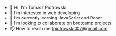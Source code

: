 - 👋 Hi, I’m Tomasz Piotrowski
- 👀 I’m interested in web developing
- 🌱 I’m currently learning JavaScript and React
- 💞️ I’m looking to collaborate on bootcamp projects
- 📫 How to reach me tpiotrowski007@gmail.com

<!---
tomecky1/tomecky1 is a ✨ special ✨ repository because its `README.md` (this file) appears on your GitHub profile.
You can click the Preview link to take a look at your changes.
--->
